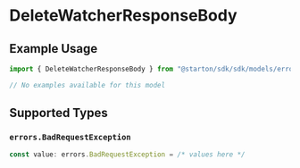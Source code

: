 # DeleteWatcherResponseBody

## Example Usage

```typescript
import { DeleteWatcherResponseBody } from "@starton/sdk/sdk/models/errors";

// No examples available for this model
```

## Supported Types

### `errors.BadRequestException`

```typescript
const value: errors.BadRequestException = /* values here */
```

